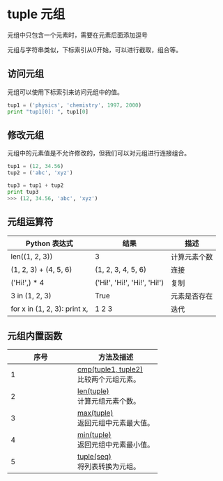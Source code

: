 # tuple 元组

元组中只包含一个元素时，需要在元素后面添加逗号

元组与字符串类似，下标索引从0开始，可以进行截取，组合等。

## 访问元组

元组可以使用下标索引来访问元组中的值。

```python
tup1 = ('physics', 'chemistry', 1997, 2000)
print "tup1[0]: ", tup1[0]
```

## 修改元组

元组中的元素值是不允许修改的，但我们可以对元组进行连接组合。

```python
tup1 = (12, 34.56)
tup2 = ('abc', 'xyz')

tup3 = tup1 + tup2
print tup3
>>> (12, 34.56, 'abc', 'xyz')
```

## 元组运算符

| Python 表达式                   | 结果                           | 描述     |
| ---------------------------- | ---------------------------- | ------ |
| len((1, 2, 3))               | 3                            | 计算元素个数 |
| (1, 2, 3) + (4, 5, 6)        | (1, 2, 3, 4, 5, 6)           | 连接     |
| ('Hi!',) \* 4                | ('Hi!', 'Hi!', 'Hi!', 'Hi!') | 复制     |
| 3 in (1, 2, 3)               | True                         | 元素是否存在 |
| for x in (1, 2, 3): print x, | 1 2 3                        | 迭代     |

## 元组内置函数

<table><thead><tr><th width="137">序号</th><th>方法及描述</th></tr></thead><tbody><tr><td>1</td><td><a href="https://www.runoob.com/python/att-tuple-cmp.html">cmp(tuple1, tuple2)</a><br>比较两个元组元素。</td></tr><tr><td>2</td><td><a href="https://www.runoob.com/python/att-tuple-len.html">len(tuple)</a><br>计算元组元素个数。</td></tr><tr><td>3</td><td><a href="https://www.runoob.com/python/att-tuple-max.html">max(tuple)</a><br>返回元组中元素最大值。</td></tr><tr><td>4</td><td><a href="https://www.runoob.com/python/att-tuple-min.html">min(tuple)</a><br>返回元组中元素最小值。</td></tr><tr><td>5</td><td><a href="https://www.runoob.com/python/att-tuple-tuple.html">tuple(seq)</a><br>将列表转换为元组。</td></tr></tbody></table>
